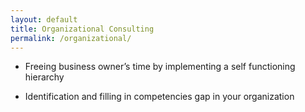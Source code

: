 ```yaml
---
layout: default
title: Organizational Consulting
permalink: /organizational/
---
```


- Freeing business owner’s time by implementing a self functioning hierarchy  
 
- Identification and filling in competencies gap in your organization
